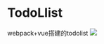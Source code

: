 # TodoLlist
webpack+vue搭建的todolist
<img src=http://chuantu.biz/t6/289/1524104004x-1404758467.jpg />

